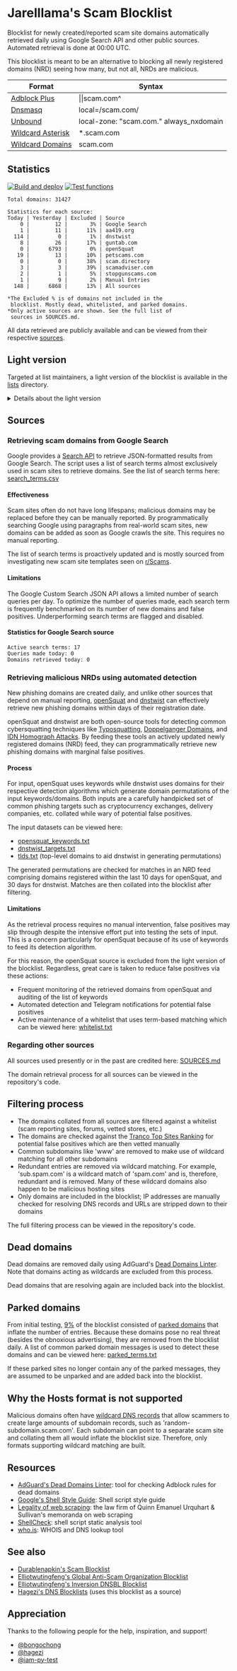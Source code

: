 # Jarelllama's Scam Blocklist

Blocklist for newly created/reported scam site domains automatically retrieved daily using Google Search API and other public sources. Automated retrieval is done at 00:00 UTC.

This blocklist is meant to be an alternative to blocking all newly registered domains (NRD) seeing how many, but not all, NRDs are malicious.

| Format | Syntax |
| --- | --- |
| [Adblock Plus](https://raw.githubusercontent.com/jarelllama/Scam-Blocklist/main/lists/adblock/scams.txt) | \|\|scam.com^ |
| [Dnsmasq](https://raw.githubusercontent.com/jarelllama/Scam-Blocklist/main/lists/dnsmasq/scams.txt) | local=/scam.com/ |
| [Unbound](https://raw.githubusercontent.com/jarelllama/Scam-Blocklist/main/lists/unbound/scams.txt) | local-zone: "scam.com." always_nxdomain |
| [Wildcard Asterisk](https://raw.githubusercontent.com/jarelllama/Scam-Blocklist/main/lists/wildcard_asterisk/scams.txt) | \*.scam.com |
| [Wildcard Domains](https://raw.githubusercontent.com/jarelllama/Scam-Blocklist/main/lists/wildcard_domains/scams.txt) | scam.com |

## Statistics

[![Build and deploy](https://github.com/jarelllama/Scam-Blocklist/actions/workflows/build_deploy.yml/badge.svg)](https://github.com/jarelllama/Scam-Blocklist/actions/workflows/build_deploy.yml)
[![Test functions](https://github.com/jarelllama/Scam-Blocklist/actions/workflows/test_functions.yml/badge.svg)](https://github.com/jarelllama/Scam-Blocklist/actions/workflows/test_functions.yml)

``` text
Total domains: 31427

Statistics for each source:
Today | Yesterday | Excluded | Source
    0 |        12 |       3% | Google Search
    1 |        11 |      11% | aa419.org
  114 |         0 |       1% | dnstwist
    8 |        26 |      17% | guntab.com
    0 |      6793 |       0% | openSquat
   19 |        13 |      10% | petscams.com
    0 |         0 |      38% | scam.directory
    3 |         3 |      39% | scamadviser.com
    2 |         1 |       5% | stopgunscams.com
    1 |         9 |       2% | Manual Entries
  148 |      6868 |      13% | All sources

*The Excluded % is of domains not included in the
 blocklist. Mostly dead, whitelisted, and parked domains.
*Only active sources are shown. See the full list of
 sources in SOURCES.md.
```

All data retrieved are publicly available and can be viewed from their respective [sources](https://github.com/jarelllama/Scam-Blocklist/blob/main/SOURCES.md).

## Light version

Targeted at list maintainers, a light version of the blocklist is available in the [lists](https://github.com/jarelllama/Scam-Blocklist/tree/main/lists) directory.

<details>
<summary>Details about the light version</summary>
<ul>
<li>Intended for collated blocklists cautious about size</li>
<li>Does not use sources whose domains cannot be filtered by date added</li>
<li>Does not use sources that have an above average false positive rate</li?>
<li>Note that dead and parked domains that become alive/unparked are not added back into the blocklist (due to limitations in the way these domains are recorded)</li>
</ul>
Sources excluded from the light version are marked in SOURCES.md.
<br>
<br>
Total domains: 2074
</details>

## Sources

### Retrieving scam domains from Google Search

Google provides a [Search API](https://developers.google.com/custom-search/v1/overview) to retrieve JSON-formatted results from Google Search. The script uses a list of search terms almost exclusively used in scam sites to retrieve domains. See the list of search terms here: [search_terms.csv](https://github.com/jarelllama/Scam-Blocklist/blob/main/config/search_terms.csv)

#### Effectiveness

Scam sites often do not have long lifespans; malicious domains may be replaced before they can be manually reported. By programmatically searching Google using paragraphs from real-world scam sites, new domains can be added as soon as Google crawls the site. This requires no manual reporting.

The list of search terms is proactively updated and is mostly sourced from investigating new scam site templates seen on [r/Scams](https://www.reddit.com/r/Scams/).

#### Limitations

The Google Custom Search JSON API allows a limited number of search queries per day. To optimize the number of queries made, each search term is frequently benchmarked on its number of new domains and false positives. Underperforming search terms are flagged and disabled.

#### Statistics for Google Search source

``` text
Active search terms: 17
Queries made today: 0
Domains retrieved today: 0
```

### Retrieving malicious NRDs using automated detection

New phishing domains are created daily, and unlike other sources that depend on manual reporting, [openSquat](https://github.com/atenreiro/opensquat) and [dnstwist](https://github.com/elceef/dnstwist) can effectively retrieve new phishing domains within days of their registration date.

openSquat and dnstwist are both open-source tools for detecting common cybersquatting techniques like [Typosquatting](https://en.wikipedia.org/wiki/Typosquatting), [Doppelganger Domains](https://en.wikipedia.org/wiki/Doppelganger_domain), and [IDN Homograph Attacks](https://en.wikipedia.org/wiki/IDN_homograph_attack). By feeding these tools an actively updated newly registered domains (NRD) feed, they can programmatically retrieve new phishing domains with marginal false positives.

#### Process

For input, openSquat uses keywords while dnstwist uses domains for their respective detection algorithms which generate domain permutations of the input keywords/domains. Both inputs are a carefully handpicked set of common phishing targets such as cryptocurrency exchanges, delivery companies, etc. collated while wary of potential false positives.

The input datasets can be viewed here:

- [opensquat_keywords.txt](https://github.com/jarelllama/Scam-Blocklist/blob/main/config/opensquat_keywords.txt)
- [dnstwist_targets.txt](https://github.com/jarelllama/Scam-Blocklist/blob/main/config/dnstwist_targets.txt)
- [tlds.txt](https://github.com/jarelllama/Scam-Blocklist/blob/main/data/tlds.txt) (top-level domains to aid dnstwist in generating permutations)

The generated permutations are checked for matches in an NRD feed comprising domains registered within the last 10 days for openSquat, and 30 days for dnstwist. Matches are then collated into the blocklist after filtering.

#### Limitations

As the retrieval process requires no manual intervention, false positives may slip through despite the intensive effort put into testing the sets of input. This is a concern particularly for openSquat because of its use of keywords to feed its detection algorithm.

For this reason, the openSquat source is excluded from the light version of the blocklist. Regardless, great care is taken to reduce false positives via these actions:

- Frequent monitoring of the retrieved domains from openSquat and auditing of the list of keywords
- Automated detection and Telegram notifications for potential false positives
- Active maintenance of a whitelist that uses term-based matching which can be viewed here: [whitelist.txt](https://github.com/jarelllama/Scam-Blocklist/blob/main/config/whitelist.txt)

### Regarding other sources

All sources used presently or in the past are credited here: [SOURCES.md](https://github.com/jarelllama/Scam-Blocklist/blob/main/SOURCES.md)

The domain retrieval process for all sources can be viewed in the repository's code.

## Filtering process

- The domains collated from all sources are filtered against a whitelist (scam reporting sites, forums, vetted stores, etc.)
- The domains are checked against the [Tranco Top Sites Ranking](https://tranco-list.eu/) for potential false positives which are then vetted manually
- Common subdomains like 'www' are removed to make use of wildcard matching for all other subdomains
- Redundant entries are removed via wildcard matching. For example, 'sub.spam.com' is a wildcard match of 'spam.com' and is, therefore, redundant and is removed. Many of these wildcard domains also happen to be malicious hosting sites
- Only domains are included in the blocklist; IP addresses are manually checked for resolving DNS records and URLs are stripped down to their domains

The full filtering process can be viewed in the repository's code.

## Dead domains

Dead domains are removed daily using AdGuard's [Dead Domains Linter](https://github.com/AdguardTeam/DeadDomainsLinter). Note that domains acting as wildcards are excluded from this process.

Dead domains that are resolving again are included back into the blocklist.

## Parked domains

From initial testing, [9%](https://github.com/jarelllama/Scam-Blocklist/commit/84e682fea95866670dd99f5c98f350bc7377011a) of the blocklist consisted of [parked domains](https://www.godaddy.com/resources/ae/skills/parked-domain) that inflate the number of entries. Because these domains pose no real threat (besides the obnoxious advertising), they are removed from the blocklist daily. A list of common parked domain messages is used to detect these domains and can be viewed here: [parked_terms.txt](https://github.com/jarelllama/Scam-Blocklist/blob/main/config/parked_terms.txt)

If these parked sites no longer contain any of the parked messages, they are assumed to be unparked and are added back into the blocklist.

## Why the Hosts format is not supported

Malicious domains often have [wildcard DNS records](https://developers.cloudflare.com/dns/manage-dns-records/reference/wildcard-dns-records/) that allow scammers to create large amounts of subdomain records, such as 'random-subdomain.scam.com'. Each subdomain can point to a separate scam site and collating them all would inflate the blocklist size. Therefore, only formats supporting wildcard matching are built.

## Resources

- [AdGuard's Dead Domains Linter](https://github.com/AdguardTeam/DeadDomainsLinter): tool for checking Adblock rules for dead domains
- [Google's Shell Style Guide](https://google.github.io/styleguide/shellguide.html): Shell script style guide
- [Legality of web scraping](https://www.quinnemanuel.com/the-firm/publications/the-legal-landscape-of-web-scraping/): the law firm of Quinn Emanuel Urquhart & Sullivan's memoranda on web scraping
- [ShellCheck](https://github.com/koalaman/shellcheck): shell script static analysis tool
- [who.is](https://who.is/): WHOIS and DNS lookup tool

## See also

- [Durablenapkin's Scam Blocklist](https://github.com/durablenapkin/scamblocklist)
- [Elliotwutingfeng's Global Anti-Scam Organization Blocklist](https://github.com/elliotwutingfeng/GlobalAntiScamOrg-blocklist)
- [Elliotwutingfeng's Inversion DNSBL Blocklist](https://github.com/elliotwutingfeng/Inversion-DNSBL-Blocklists)
- [Hagezi's DNS Blocklists](https://github.com/hagezi/dns-blocklists) (uses this blocklist as a source)

## Appreciation

Thanks to the following people for the help, inspiration, and support!

- [@bongochong](https://github.com/bongochong)
- [@hagezi](https://github.com/hagezi)
- [@iam-py-test](https://github.com/iam-py-test)
